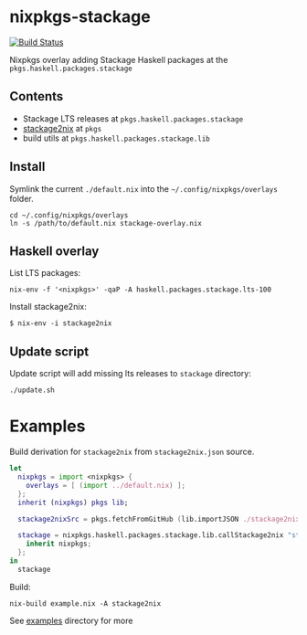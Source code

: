 # nixpkgs-stackage

[![Build Status](https://travis-ci.org/typeable/nixpkgs-stackage.svg?branch=master)](https://travis-ci.org/typeable/nixpkgs-stackage)

Nixpkgs overlay adding Stackage Haskell packages at the `pkgs.haskell.packages.stackage`

## Contents

- Stackage LTS releases at `pkgs.haskell.packages.stackage`
- [stackage2nix][] at `pkgs`
- build utils at `pkgs.haskell.packages.stackage.lib`

## Install

Symlink the current `./default.nix` into the `~/.config/nixpkgs/overlays` folder.

```
cd ~/.config/nixpkgs/overlays
ln -s /path/to/default.nix stackage-overlay.nix
```

## Haskell overlay

List LTS packages:

```
nix-env -f '<nixpkgs>' -qaP -A haskell.packages.stackage.lts-100
```

Install stackage2nix:

```
$ nix-env -i stackage2nix
```

## Update script

Update script will add missing lts releases to `stackage` directory:

```
./update.sh
```

# Examples

Build derivation for `stackage2nix` from `stackage2nix.json` source.

``` nix
let
  nixpkgs = import <nixpkgs> {
    overlays = [ (import ../default.nix) ];
  };
  inherit (nixpkgs) pkgs lib;

  stackage2nixSrc = pkgs.fetchFromGitHub (lib.importJSON ./stackage2nix.json);

  stackage = nixpkgs.haskell.packages.stackage.lib.callStackage2nix "stackage2nix" stackage2nixSrc {
    inherit nixpkgs;
  };
in
  stackage
```

Build:

```
nix-build example.nix -A stackage2nix
```

See [examples](./examples) directory for more


[stackage2nix]: https://github.com/typeable/stackage2nix
